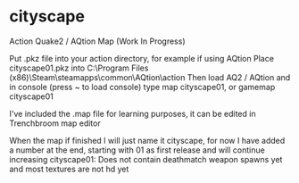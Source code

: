 # cityscape
Action Quake2 / AQtion Map (Work In Progress)

Put .pkz file into your action directory, for example if using AQtion
Place cityscape01.pkz into C:\Program Files (x86)\Steam\steamapps\common\AQtion\action
Then load AQ2 / AQtion and in console (press ~ to load console) type map cityscape01, or gamemap cityscape01

I've included the .map file for learning purposes, it can be edited in Trenchbroom map editor

When the map if finished I will just name it cityscape, for now I have added a number at the end, starting with 01 as first release and will continue increasing
cityscape01: Does not contain deathmatch weapon spawns yet and most textures are not hd yet
